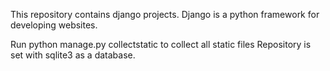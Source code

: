 This repository contains django projects. 
Django is a python framework for developing websites.

Run python manage.py collectstatic to collect all static files
Repository is set with sqlite3 as a database.
